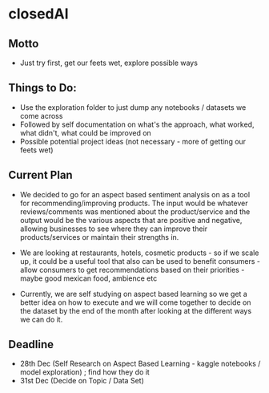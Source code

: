 # closedAI

## Motto
- Just try first, get our feets wet, explore possible ways

## Things to Do:
- Use the exploration folder to just dump any notebooks / datasets we come across
- Followed by self documentation on what's the approach, what worked, what didn't, what could be improved on
- Possible potential project ideas (not necessary - more of getting our feets wet)

## Current Plan 
- We decided to go for an aspect based sentiment analysis on as a tool for recommending/improving products. The input would be whatever reviews/comments was mentioned about the product/service and the output would be the various aspects that are positive and negative, allowing businesses to see where they can improve their products/services or maintain their strengths in.

- We are looking at restaurants, hotels, cosmetic products - so if we scale up, it could be a useful tool that also can be used to benefit consumers - allow consumers to get recommendations based on their priorities - maybe good mexican food, ambience etc

- Currently, we are self studying on aspect based learning so we get a better idea on how to execute and we will come together to decide on the dataset by the end of the month after looking at the different ways we can do it.


## Deadline
- 28th Dec (Self Research on Aspect Based Learning - kaggle notebooks / model exploration) ; find how they do it
- 31st Dec (Decide on Topic / Data Set)